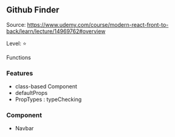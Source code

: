 ## Github Finder

Source: https://www.udemy.com/course/modern-react-front-to-back/learn/lecture/14969762#overview

Level: ⭐️

Functions

### Features

- class-based Component
- defaultProps
- PropTypes : typeChecking

### Component

- Navbar
